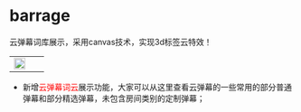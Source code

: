 # barrage
云弹幕词库展示，采用canvas技术，实现3d标签云特效！
    <table>
        <tr><td><a href="https://popzoo.github.io/barrage" target="_blank"><img src="https://coding.net/u/lvlanxing/p/popzoo/git/raw/master/clouldBarrage.gif" width="100%"></a></td><td>&nbsp;&nbsp;</td>          
        </tr>
   </table>
   <ul>
    <li>新增<a href="https://popzoo.github.io/barrage" style=" color:red; text-decoration:none" target="_blank">云弹幕词云</a>展示功能，大家可以从这里查看云弹幕的一些常用的部分普通弹幕和部分精选弹幕，未包含房间类别的定制弹幕；</li>
  </ul>
